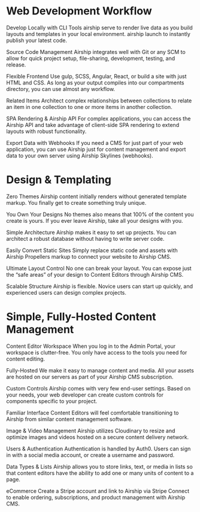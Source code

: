 # Web Development Workflow
Develop Locally with CLI Tools  airship serve to render live data as you build layouts and templates in your local environment. airship launch to instantly publish your latest code.

Source Code Management  Airship integrates well with Git or any SCM to allow for quick project setup, file-sharing, development, testing, and release.

Flexible Frontend  Use gulp, SCSS, Angular, React, or build a site with just HTML and CSS. As long as your output compiles into our compartments directory, you can use almost any workflow.

Related Items  Architect complex relationships between collections to relate an item in one collection to one or more items in another collection.

SPA Rendering & Airship API  For complex applications, you can access the Airship API and take advantage of client-side SPA rendering to extend layouts with robust functionality.

Export Data with Webhooks  If you need a CMS for just part of your web application, you can use Airship just for content management and export data to your own server using Airship Skylines (webhooks).

# Design & Templating
Zero Themes  Airship content initially renders without generated template markup. You finally get to create something truly unique.

You Own Your Designs  No themes also means that 100% of the content you create is yours. If you ever leave Airship, take all your designs with you.

Simple Architecture  Airship makes it easy to set up projects. You can architect a robust database without having to write server code.

Easily Convert Static Sites  Simply replace static code and assets with Airship Propellers markup to connect your website to Airship CMS.

Ultimate Layout Control  No one can break your layout. You can expose just the “safe areas” of your design to Content Editors through Airship CMS.

Scalable Structure  Airship is flexible. Novice users can start up quickly, and experienced users can design complex projects.

# Simple, Fully-Hosted Content Management
Content Editor Workspace  When you log in to the Admin Portal, your workspace is clutter-free. You only have access to the tools you need for content editing.

Fully-Hosted  We make it easy to manage content and media. All your assets are hosted on our servers as part of your Airship CMS subscription.

Custom Controls  Airship comes with very few end-user settings. Based on your needs, your web developer can create custom controls for components specific to your project.

Familiar Interface  Content Editors will feel comfortable transitioning to Airship from similar content management software.

Image & Video Management  Airship utilizes Cloudinary to resize and optimize images and videos hosted on a secure content delivery network.

Users & Authentication  Authentication is handled by Auth0. Users can sign in with a social media account, or create a username and password.

Data Types & Lists  Airship allows you to store links, text, or media in lists so that content editors have the ability to add one or many units of content to a page.

eCommerce  Create a Stripe account and link to Airship via Stripe Connect to enable ordering, subscriptions, and product management with Airship CMS.
